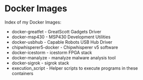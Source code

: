 # Docker Images

Index of my Docker Images:
* docker-greatfet - GreatScott Gadgets Driver 
* docker-msp430 - MSP430 Development Utilities
* docker-usbhub - Capable Robots USB Hub Driver
* chipwhisperer5-docker - Chipwhisperer v5 software
* docker-icestorm - icestorm FPGA stack
* docker-manalyze - manalyze malware analysis tool
* docker-sigrok - sigrok stack
* execution_script - Helper scripts to execute programs in these containers
